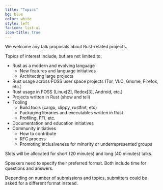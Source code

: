 ```yaml
---
title: "Topics"
bg: blue
color: white
style: left
fa-icon: list-ul
icon-title: true
---
```


We welcome any talk proposals about Rust-related projects.

Topics of interest include, but are not limited to:

 
- Rust as a modern and evolving language
    - New features and language initiatives
    - Architecting large projects
- Rust usage across FOSS user space projects (Tor, VLC, Gnome, Firefox, etc.)
- Rust usage in FOSS (Linux[2], Redox[3], Android, etc.)
- Projects written in Rust (show and tell)
- Tooling
    - Build tools (cargo, clippy, rustfmt, etc)
    - Packaging libraries and executables written in Rust
    - Profiling, FFI, etc.
- Documentation and education initiatives
- Community initiatives
    - How to contribute
    - RFC process
    - Promoting inclusiveness for minority or underrepresented groups


Slots will be allocated for short (20 minutes) and long (40 minutes) talks.

Speakers need to specify their preferred format. Both include time for questions and answers.

Depending on number of submissions and topics, submitters could be asked for a different format instead.
